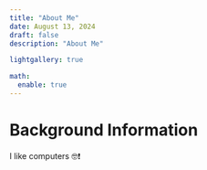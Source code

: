 ```yaml
---
title: "About Me"
date: August 13, 2024
draft: false
description: "About Me"

lightgallery: true

math:
  enable: true
---
```


# Background Information

I like computers 🤓❗